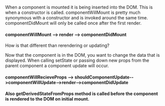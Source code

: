When a component is mounted it is being inserted into the DOM. This is when a constructor is called. componentWillMount is pretty much synonymous with a constructor and is invoked around the same time. componentDidMount will only be called once after the first render.

#### componentWillMount --> render --> componentDidMount

How is that different than rerendering or updating?

Now that the component is in the DOM, you want to change the data that is displayed. When calling setState or passing down new props from the parent component a component update will occur.

#### componentWillRecieveProps --> shouldComponentUpdate-->componentWillUpdate-->render-->componentDidUpdate

#### Also getDerivedStateFromProps method is called before the component is rendered to the DOM on initial mount.
